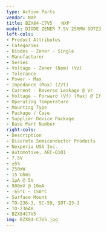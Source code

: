 ```yaml
---
type: Active Parts
vendor: NXP
title: BZX84-C7V5　　NXP
model: DIODE ZENER 7.5V 250MW SOT23
left-cols:
- Product Attributes
- Categories
- Diodes - Zener - Single
- Manufacturer
- Series
- Voltage - Zener (Nom) (Vz)
- Tolerance
- Power - Max
- Impedance (Max) (Zzt)
- Current - Reverse Leakage @ Vr
- Voltage - Forward (Vf) (Max) @ If
- Operating Temperature
- Mounting Type
- Package / Case
- Supplier Device Package
- Base Part Number
right-cols:
- Description
- Discrete Semiconductor Products
- Nexperia USA Inc.
- Automotive, AEC-Q101
- 7.5V
- ±5%
- 250mW
- 15 Ohms
- 1µA @ 5V
- 900mV @ 10mA
- -65°C ~ 150°C
- Surface Mount
- TO-236-3, SC-59, SOT-23-3
- TO-236AB
- BZX84C7V5
img: BZX84-C7V5.jpg
---
```

